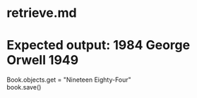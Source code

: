 # retrieve.md  
# Expected output: 1984 George Orwell 1949
Book.objects.get = "Nineteen Eighty-Four"  
book.save()
